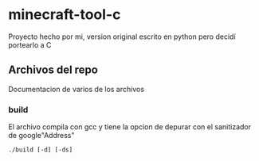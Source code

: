 # minecraft-tool-c
Proyecto hecho por mi, version original escrito en python pero decidí portearlo a C

## Archivos del repo
Documentacion de varios de los archivos

### build
El archivo compila con gcc y tiene la opcion de depurar con el sanitizador de google"Address"
```
./build [-d] [-ds]
```
